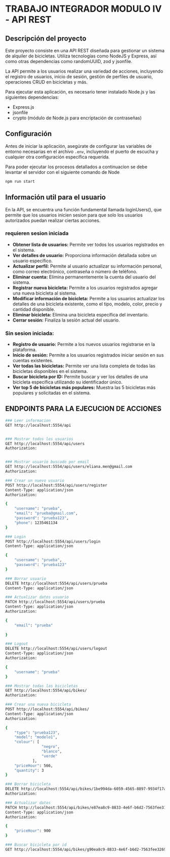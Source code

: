 # TRABAJO INTEGRADOR MODULO IV - API REST

## Descripción del proyecto

Este proyecto consiste en una API REST diseñada para gestionar un sistema de alquiler de bicicletas. Utiliza tecnologías como NodeJS y Express, así como otras dependencias como randomUUID, zod y jsonfile.

La API permite a los usuarios realizar una variedad de acciones, incluyendo el registro de usuarios, inicio de sesión, gestión de perfiles de usuario, operaciones CRUD en bicicletas y más.


Para ejecutar esta aplicación, es necesario tener instalado Node.js y las siguientes dependencias:

- Express.js
- jsonfile
- crypto (módulo de Node.js para encriptación de contraseñas)

## Configuración

Antes de iniciar la aplicación, asegúrate de configurar las variables de entorno necesarias en el archivo `.env`, incluyendo el puerto de escucha y cualquier otra configuración específica requerida.

Para poder ejecutar los procesos detallados a continuacion se debe levantar el servidor con el siguiente comando de Node

```bash
npm run start
```


## Información util para el usuario 

En la API, se encuentra una función fundamental llamada loginUsers(), que permite que los usuarios inicien sesion para que solo los usuarios autorizados puedan realizar ciertas acciones. 

### requieren sesion iniciada

- **Obtener lista de usuarios:** Permite ver todos los usuarios registrados en el sistema.
- **Ver detalles de usuario:** Proporciona información detallada sobre un usuario específico.
- **Actualizar perfil:** Permite al usuario actualizar su información personal, como correo electrónico, contraseña o número de teléfono.
- **Eliminar cuenta:** Elimina permanentemente la cuenta del usuario del sistema.
- **Registrar nueva bicicleta:** Permite a los usuarios registrados agregar una nueva bicicleta al sistema.
- **Modificar información de bicicleta:** Permite a los usuarios actualizar los detalles de una bicicleta existente, como el tipo, modelo, color, precio y cantidad disponible.
- **Eliminar bicicleta:** Elimina una bicicleta específica del inventario.
- **Cerrar sesión:** Finaliza la sesión actual del usuario.

### Sin sesion iniciada: 

- **Registro de usuario:** Permite a los nuevos usuarios registrarse en la plataforma.
- **Inicio de sesión:** Permite a los usuarios registrados iniciar sesión en sus cuentas existentes.
- **Ver todas las bicicletas:** Permite ver una lista completa de todas las bicicletas disponibles en el sistema.
- **Buscar bicicleta por ID:** Permite buscar y ver los detalles de una bicicleta específica utilizando su identificador único.
- **Ver top 5 de bicicletas más populares:** Muestra las 5 bicicletas más populares y solicitadas en el sistema.


## ENDPOINTS PARA LA EJECUCION DE ACCIONES

```bash
### Leer informacion 
GET http://localhost:5554/api


### Mostrar todos los usuarios
GET http://localhost:5554/api/users
Authorization: 


### Mostrar usuario buscado por email
GET http://localhost:5554/api/users/eliana.men@gmail.com
Authorization: 

### Crear un nuevo usuario
POST http://localhost:5554/api/users/register
Content-Type: application/json
Authorization: 

{
    "username": "prueba",
    "email": "prueba@gmail.com",
    "password": "prueba123",
    "phone": 1235461134
}

### Login 
POST http://localhost:5554/api/users/login
Content-Type: application/json

{
    "username": "prueba",
    "password": "prueba123"
}

### Borrar usuario
DELETE http://localhost:5554/api/users/prueba
Content-Type: application/json

### Actualizar datos usuario 
PATCH http://localhost:5554/api/users/prueba
Content-Type: application/json
Authorization: 

{
    "email": "prueba"
    
}

### Logout
DELETE http://localhost:5554/api/users/logout
Content-Type: application/json
Authorization: 

{
    "username": "prueba"
}

### Mostrar todas las bicicletas
GET http://localhost:5554/api/bikes/
Authorization: 

### Crear una nueva bicicleta
POST http://localhost:5554/api/bikes/
Content-Type: application/json
Authorization: 

{
    "type": "prueba123",
    "model": "modelo1",
    "colour": [
                "negro",
                "blanco",
                "verde"
            ],
    "priceHour": 566,
    "quantity": 3
}

### Borrar bicicleta
DELETE http://localhost:5554/api/bikes/1be994da-6059-4565-8897-9934f17adb89
Authorization: 

### Actualizar datos
PATCH http://localhost:5554/api/bikes/e87ea8c9-8833-4e6f-b6d2-7563fee31567
Content-Type: application/json
Authorization: 

{
    "priceHour": 900
}

### Buscar bicicleta por id 
GET http://localhost:5554/api/bikes/g90ea8c9-8833-4e6f-b6d2-7563fee32696